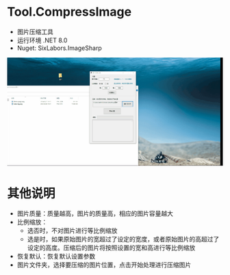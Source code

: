 # Tool.CompressImage
- 图片压缩工具
- 运行环境 .NET 8.0
- Nuget: SixLabors.ImageSharp

![演示](Screenshot/演示图片压缩.gif)



# 其他说明

- 图片质量：质量越高，图片的质量高，相应的图片容量越大
- 比例缩放：
  - 选否时，不对图片进行等比例缩放
  - 选是时，如果原始图片的宽超过了设定的宽度，或者原始图片的高超过了设定的高度。压缩后的图片将按照设置的宽和高进行等比例缩放
- 恢复默认：恢复默认设置参数
- 图片文件夹，选择要压缩的图片位置，点击开始处理进行压缩图片
